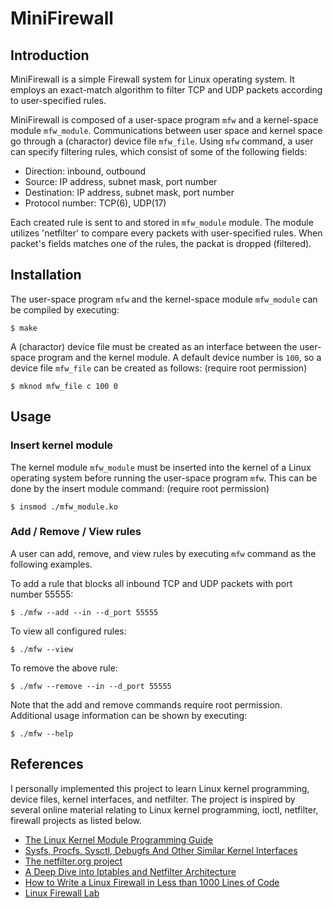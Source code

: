 # MiniFirewall
## Introduction
MiniFirewall is a simple Firewall system for Linux operating system. It employs an exact-match algorithm to filter TCP and UDP packets according to user-specified rules.

MiniFirewall is composed of a user-space program `mfw` and a kernel-space module `mfw_module`. Communications between user space and kernel space go through a (charactor) device file `mfw_file`. Using `mfw` command, a user can specify filtering rules, which consist of some of the following fields:
* Direction: inbound, outbound
* Source: IP address, subnet mask, port number
* Destination: IP address, subnet mask, port number
* Protocol number: TCP(6), UDP(17)

Each created rule is sent to and stored in `mfw_module` module. The module utilizes 'netfilter' to compare every packets with user-specified rules. When packet's fields matches one of the rules, the packat is dropped (filtered).

## Installation
The user-space program `mfw` and the kernel-space module `mfw_module` can be compiled by executing:
```
$ make
```
A (charactor) device file must be created as an interface between the user-space program and the kernel module. A default device number is `100`, so a device file `mfw_file` can be created as follows: (require root permission)
```
$ mknod mfw_file c 100 0
```

## Usage
### Insert kernel module
The kernel module `mfw_module` must be inserted into the kernel of a Linux operating system before running the user-space program `mfw`. This can be done by the insert module command: (require root permission)
```
$ insmod ./mfw_module.ko
```
### Add / Remove / View rules
A user can add, remove, and view rules by executing `mfw` command as the following examples.

To add a rule that blocks all inbound TCP and UDP packets with port number 55555:
```
$ ./mfw --add --in --d_port 55555
```

To view all configured rules:
```
$ ./mfw --view
```

To remove the above rule:
```
$ ./mfw --remove --in --d_port 55555
```

Note that the add and remove commands require root permission. Additional usage information can be shown by executing:
```
$ ./mfw --help
```

## References
I personally implemented this project to learn Linux kernel programming, device files, kernel interfaces, and netfilter. The project is inspired by several online material relating to Linux kernel programming, ioctl, netfilter, firewall projects as listed below.
* [The Linux Kernel Module Programming Guide](http://tldp.org/LDP/lkmpg/2.6/html/)
* [Sysfs, Procfs, Sysctl, Debugfs And Other Similar Kernel Interfaces](https://johnsofteng.wordpress.com/2013/11/20/sysfs-procfs-sysctl-debugfs-and-other-similar-kernel-interfaces/)
* [The netfilter.org project](https://www.netfilter.org/)
* [A Deep Dive into Iptables and Netfilter Architecture](https://www.digitalocean.com/community/tutorials/a-deep-dive-into-iptables-and-netfilter-architecture)
* [How to Write a Linux Firewall in Less than 1000 Lines of Code](http://www.roman10.net/2011/07/23/a-linux-firewall-using-netfilter-part-1overview/)
* [Linux Firewall Lab](http://www.cis.syr.edu/~wedu/seed/Labs/Firewall_Linux/)
	